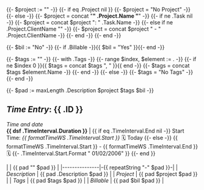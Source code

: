 {{- $project := "" -}}
{{- if eq .Project nil }}
  {{- $project = "No Project" -}}
{{- else -}}
  {{- $project = concat "**" .Project.Name "**" -}}
  {{- if ne .Task nil -}}
    {{- $project = concat $project ": " .Task.Name  -}}
  {{- else if ne .Project.ClientName "" -}}
    {{- $project = concat $project " - " .Project.ClientName  -}}
  {{- end -}}
{{- end -}}

{{- $bil := "No" -}}
{{- if .Billable -}}{{ $bil = "Yes" }}{{- end -}}

{{- $tags := "" -}}
{{- with .Tags -}}
  {{- range $index, $element := . -}}
    {{- if ne $index 0 }}{{ $tags = concat $tags ", " }}{{ end -}}
    {{- $tags = concat $tags $element.Name -}}
  {{- end -}}
{{- else -}}
  {{- $tags = "No Tags" -}}
{{- end -}}

{{- $pad := maxLength .Description $project $tags $bil -}}

## _Time Entry_: {{ .ID }}

_Time and date_  
**{{ dsf .TimeInterval.Duration }}** | {{ if eq .TimeInterval.End nil -}}
Start Time: _{{ formatTimeWS .TimeInterval.Start }}_ 🗓 Today
{{- else -}}
{{ formatTimeWS .TimeInterval.Start }} - {{ formatTimeWS .TimeInterval.End }} 🗓
{{- .TimeInterval.Start.Format " 01/02/2006" }}
{{- end }}

|               | {{ pad "" $pad }} |
|---------------|-{{ repeatString "-" $pad }}-|
| _Description_ | {{ pad .Description $pad }} |
| _Project_     | {{ pad $project $pad }} |
| _Tags_        | {{ pad $tags $pad }} |
| _Billable_    | {{ pad $bil $pad }} |
